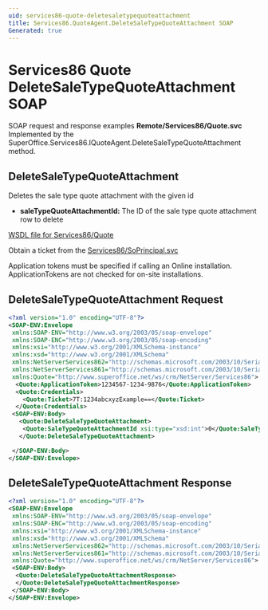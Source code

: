 ```yaml
---
uid: services86-quote-deletesaletypequoteattachment
title: Services86.QuoteAgent.DeleteSaleTypeQuoteAttachment SOAP
Generated: true
---
```


# Services86 Quote DeleteSaleTypeQuoteAttachment SOAP

SOAP request and response examples **Remote/Services86/Quote.svc**
Implemented by the <see cref="M:SuperOffice.Services86.IQuoteAgent.DeleteSaleTypeQuoteAttachment">SuperOffice.Services86.IQuoteAgent.DeleteSaleTypeQuoteAttachment</see> method.

## DeleteSaleTypeQuoteAttachment

Deletes the sale type quote attachment with the given id

* **saleTypeQuoteAttachmentId:** The ID of the sale type quote attachment row to delete



[WSDL file for Services86/Quote](../Services86-Quote.md)

Obtain a ticket from the [Services86/SoPrincipal.svc](../SoPrincipal/SoPrincipal.md)

Application tokens must be specified if calling an Online installation. ApplicationTokens are not checked for on-site installations.

## DeleteSaleTypeQuoteAttachment Request

```xml
<?xml version="1.0" encoding="UTF-8"?>
<SOAP-ENV:Envelope
 xmlns:SOAP-ENV="http://www.w3.org/2003/05/soap-envelope"
 xmlns:SOAP-ENC="http://www.w3.org/2003/05/soap-encoding"
 xmlns:xsi="http://www.w3.org/2001/XMLSchema-instance"
 xmlns:xsd="http://www.w3.org/2001/XMLSchema"
 xmlns:NetServerServices862="http://schemas.microsoft.com/2003/10/Serialization/Arrays"
 xmlns:NetServerServices861="http://schemas.microsoft.com/2003/10/Serialization/"
 xmlns:Quote="http://www.superoffice.net/ws/crm/NetServer/Services86">
  <Quote:ApplicationToken>1234567-1234-9876</Quote:ApplicationToken>
  <Quote:Credentials>
    <Quote:Ticket>7T:1234abcxyzExample==</Quote:Ticket>
  </Quote:Credentials>
 <SOAP-ENV:Body>
   <Quote:DeleteSaleTypeQuoteAttachment>
    <Quote:SaleTypeQuoteAttachmentId xsi:type="xsd:int">0</Quote:SaleTypeQuoteAttachmentId>
   </Quote:DeleteSaleTypeQuoteAttachment>

 </SOAP-ENV:Body>
</SOAP-ENV:Envelope>

```


## DeleteSaleTypeQuoteAttachment Response

```xml
<?xml version="1.0" encoding="UTF-8"?>
<SOAP-ENV:Envelope
 xmlns:SOAP-ENV="http://www.w3.org/2003/05/soap-envelope"
 xmlns:SOAP-ENC="http://www.w3.org/2003/05/soap-encoding"
 xmlns:xsi="http://www.w3.org/2001/XMLSchema-instance"
 xmlns:xsd="http://www.w3.org/2001/XMLSchema"
 xmlns:NetServerServices862="http://schemas.microsoft.com/2003/10/Serialization/Arrays"
 xmlns:NetServerServices861="http://schemas.microsoft.com/2003/10/Serialization/"
 xmlns:Quote="http://www.superoffice.net/ws/crm/NetServer/Services86">
 <SOAP-ENV:Body>
  <Quote:DeleteSaleTypeQuoteAttachmentResponse>
  </Quote:DeleteSaleTypeQuoteAttachmentResponse>
 </SOAP-ENV:Body>
</SOAP-ENV:Envelope>

```

